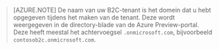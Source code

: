 > [AZURE.NOTE] De naam van uw B2C-tenant is het domein dat u hebt opgegeven tijdens het maken van de tenant. Deze wordt weergegeven in de directory-blade van de Azure Preview-portal.  Deze heeft meestal het achtervoegsel `.onmicrosoft.com`, bijvoorbeeld `contosob2c.onmicrosoft.com`.


<!--HONumber=Aug16_HO4-->


